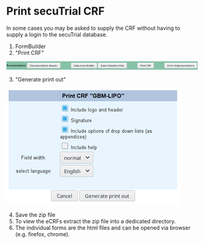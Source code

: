 # Print secuTrial CRF

In some cases you may be asked to supply the CRF without having to supply a login to the secuTrial database.

1. FormBuilder
2. "Print CRF"

![printcrf](fig/print_CRF.png "printcrf")

3. "Generate print out"

![genprintout](fig/generate_print_out.png "genprintout")

4. Save the zip file
5. To view the eCRFs extract the zip file into a dedicated directory.
6. The individual forms are the html files and can be opened via browser (e.g. firefox, chrome).


